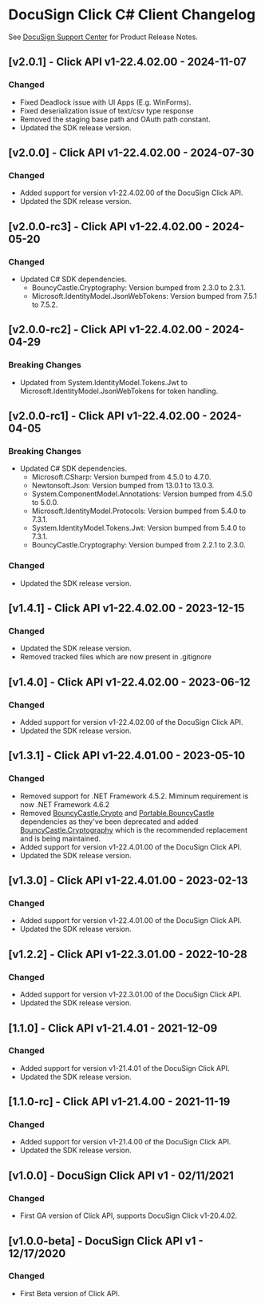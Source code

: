 # DocuSign Click C# Client Changelog
See [DocuSign Support Center](https://support.docusign.com/en/releasenotes/) for Product Release Notes.

## [v2.0.1] - Click API v1-22.4.02.00 - 2024-11-07
### Changed
- Fixed Deadlock issue with UI Apps (E.g. WinForms).
- Fixed deserialization issue of text/csv type response
- Removed the staging base path and OAuth path constant.
- Updated the SDK release version.
## [v2.0.0] - Click API v1-22.4.02.00 - 2024-07-30
### Changed
- Added support for version v1-22.4.02.00 of the DocuSign Click API.
- Updated the SDK release version.

## [v2.0.0-rc3] - Click API v1-22.4.02.00 - 2024-05-20
### Changed
- Updated C# SDK dependencies.
    - BouncyCastle.Cryptography: Version bumped from 2.3.0 to 2.3.1.
    - Microsoft.IdentityModel.JsonWebTokens: Version bumped from 7.5.1 to 7.5.2.
## [v2.0.0-rc2] - Click API v1-22.4.02.00 - 2024-04-29
### Breaking Changes
- Updated from System.IdentityModel.Tokens.Jwt to Microsoft.IdentityModel.JsonWebTokens for token handling.
## [v2.0.0-rc1] - Click API v1-22.4.02.00 - 2024-04-05
### Breaking Changes
- Updated C# SDK dependencies.
    - Microsoft.CSharp: Version bumped from 4.5.0 to 4.7.0.
    - Newtonsoft.Json: Version bumped from 13.0.1 to 13.0.3.
    - System.ComponentModel.Annotations: Version bumped from 4.5.0 to 5.0.0.
    - Microsoft.IdentityModel.Protocols: Version bumped from 5.4.0 to 7.3.1.
    - System.IdentityModel.Tokens.Jwt: Version bumped from 5.4.0 to 7.3.1.
    - BouncyCastle.Cryptography: Version bumped from 2.2.1 to 2.3.0.
### Changed
- Updated the SDK release version.

## [v1.4.1] - Click API v1-22.4.02.00 - 2023-12-15
### Changed
- Updated the SDK release version.
- Removed tracked files which are now present in .gitignore

## [v1.4.0] - Click API v1-22.4.02.00 - 2023-06-12
### Changed
- Added support for version v1-22.4.02.00 of the DocuSign Click API.
- Updated the SDK release version.

## [v1.3.1] - Click API v1-22.4.01.00 - 2023-05-10
### Changed
- Removed support for .NET Framework 4.5.2. Miminum requirement is now .NET Framework 4.6.2
- Removed [BouncyCastle.Crypto](https://www.nuget.org/packages/BouncyCastle) and [Portable.BouncyCastle](https://www.nuget.org/packages/Portable.BouncyCastle) dependencies as they've been deprecated and added [BouncyCastle.Cryptography](https://www.nuget.org/packages/BouncyCastle.Cryptography) which is the recommended replacement and is being maintained.
- Added support for version v1-22.4.01.00 of the DocuSign Click API.
- Updated the SDK release version.

## [v1.3.0] - Click API v1-22.4.01.00 - 2023-02-13
### Changed
- Added support for version v1-22.4.01.00 of the DocuSign Click API.
- Updated the SDK release version.

## [v1.2.2] - Click API v1-22.3.01.00 - 2022-10-28
### Changed
- Added support for version v1-22.3.01.00 of the DocuSign Click API.
- Updated the SDK release version.

## [1.1.0] - Click API v1-21.4.01 - 2021-12-09
### Changed
- Added support for version v1-21.4.01 of the DocuSign Click API.
- Updated the SDK release version.


## [1.1.0-rc] - Click API v1-21.4.00 - 2021-11-19
### Changed
- Added support for version v1-21.4.00 of the DocuSign Click API.
- Updated the SDK release version.

## [v1.0.0] - DocuSign Click API v1 - 02/11/2021
### Changed
- First GA version of Click API, supports DocuSign Click v1-20.4.02.

## [v1.0.0-beta] - DocuSign Click API v1 - 12/17/2020
### Changed
- First Beta version of Click API.
